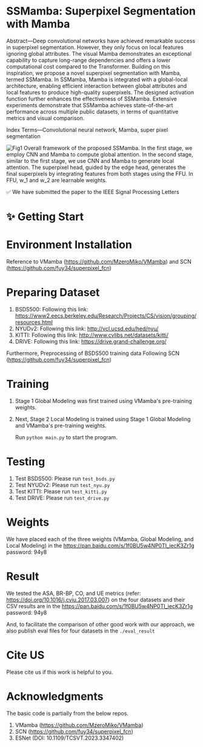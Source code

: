 # SSMamba: Superpixel Segmentation with Mamba

Abstract—Deep convolutional networks have achieved remarkable success in superpixel segmentation. However, they only focus on local features ignoring global attributes. The visual Mamba demonstrates an exceptional capability to capture long-range dependencies and offers a lower computational cost compared to the Transformer. Building on this inspiration, we propose a novel superpixel segmentation with Mamba, termed SSMamba. In SSMamba, Mamba is integrated with a global-local architecture, enabling efficient interaction between global attributes and local features to produce high-quality superpixels. The designed activation function further enhances the effectiveness of SSMamba. Extensive experiments demonstrate that SSMamba achieves state-of-the-art performance across multiple public datasets, in terms of quantitative metrics and visual comparison.
 
 Index Terms—Convolutional neural network, Mamba, super
pixel segmentation

![Fig1](https://github.com/user-attachments/assets/08485668-68ac-48b4-8153-9b8e14d4f6a5)
Overall framework of the proposed SSMamba. In the first stage, we employ CNN and Mamba to compute global attention. In the second stage, similar to the first stage, we use CNN and Mamba to generate local attention. The superpixel head, guided by the edge head, generates the final superpixels by integrating features from both stages using the FFU. In FFU, w_1 and w_2 are learnable weights.

✅ We have submitted the paper to the IEEE Signal Processing Letters

# ✨ Getting Start

# Environment Installation

Reference to VMamba (https://github.com/MzeroMiko/VMamba) and SCN (https://github.com/fuy34/superpixel_fcn)

# Preparing Dataset
1. BSDS500: Following this link: https://www2.eecs.berkeley.edu/Research/Projects/CS/vision/grouping/resources.html
2. NYUDv2: Following this link: http://vcl.ucsd.edu/hed/nyu/
3. KITTI: Following this link: http://www.cvlibs.net/datasets/kitti/
4. DRIVE: Following this link: https://drive.grand-challenge.org/

Furthermore, Preprocessing of BSDS500 training data Following SCN (https://github.com/fuy34/superpixel_fcn)

# Training
1. Stage 1 Global Modeling was first trained using VMamba's pre-training weights.
2. Next, Stage 2 Local Modeling is trained using Stage 1 Global Modeling and VMamba's pre-training weights.

    Run `python main.py` to start the program.

# Testing
1. Test BSDS500: Please run `test_bsds.py`
2. Test NYUDv2: Please run `test_nyu.py`
3. Test KITTI: Please run `test_kitti.py`
4. Test DRIVE: Please run `test_drive.py`

# Weights

We have placed each of the three weights (VMamba, Global Modeling, and Local Modeling) in the https://pan.baidu.com/s/1f0BU5w4NP0TI_iecK3Zr1g password: 94y8

# Result

We tested the ASA, BR-BP, CO, and UE metrics (refer: https://doi.org/10.1016/j.cviu.2017.03.007) on the four datasets and their CSV results are in the https://pan.baidu.com/s/1f0BU5w4NP0TI_iecK3Zr1g password: 94y8

And, to facilitate the comparison of other good work with our approach, we also publish eval files for four datasets in the `./eval_result`

# Cite US

Please cite us if this work is helpful to you.

# Acknowledgments

The basic code is partially from the below repos.
1. VMamba (https://github.com/MzeroMiko/VMamba)
2. SCN (https://github.com/fuy34/superpixel_fcn)
3. ESNet (DOI: 10.1109/TCSVT.2023.3347402)
